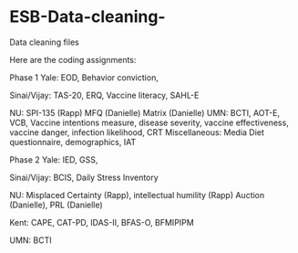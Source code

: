 # ESB-Data-cleaning-
Data cleaning files 

Here are the coding assignments: 

Phase 1
Yale: EOD, Behavior conviction,

Sinai/Vijay: TAS-20, ERQ, Vaccine literacy, SAHL-E

NU:
SPI-135 (Rapp)
MFQ (Danielle)
Matrix (Danielle)
UMN: BCTI, AOT-E, VCB, Vaccine intentions measure, disease severity, vaccine effectiveness, vaccine danger, infection likelihood, CRT
Miscellaneous: Media Diet questionnaire, demographics, IAT
 

Phase 2
Yale: IED, GSS, 

Sinai/Vijay: BCIS, Daily Stress Inventory

NU:
Misplaced Certainty (Rapp), intellectual humility (Rapp)
Auction (Danielle), PRL (Danielle)

Kent: CAPE, CAT-PD, IDAS-II, BFAS-O, BFMIPIPM

UMN: BCTI
